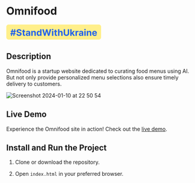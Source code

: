 # Omnifood

[![StandWithUkraine](https://raw.githubusercontent.com/vshymanskyy/StandWithUkraine/main/badges/StandWithUkraine.svg)](https://github.com/vshymanskyy/StandWithUkraine/blob/main/docs/README.md)

## Description

Omnifood is a startup website dedicated to curating food menus using AI. But not only provide personalized menu selections also ensure timely delivery to customers.

![Screenshot 2024-01-10 at 22 50 54](https://github.com/RomchikSt/Portfolio/assets/140477189/b761b95e-4102-4000-945a-6a55849ee2c3)

## Live Demo

Experience the Omnifood site in action! Check out the [live demo](https://rstp-omnifood.netlify.app/).


## Install and Run the Project

1. Clone or download the repository.

2. Open `index.html` in your preferred browser.

